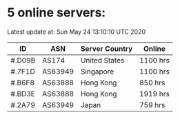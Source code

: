 # 5 online servers:

Latest update at: Sun May 24 13:10:10 UTC 2020

| ID | ASN | Server Country | Online |
| -- | --- | -------------- | ------ |
| #.D09B | AS174 | United States | 1100 hrs |
| #.7F1D | AS63949 | Singapore | 1100 hrs |
| #.B6F8 | AS63888 | Hong Kong | 850 hrs |
| #.BD3E | AS63888 | Hong Kong | 1919 hrs |
| #.2A79 | AS63949 | Japan | 759 hrs |

